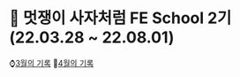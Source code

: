 # 🦁 멋쟁이 사자처럼 FE School 2기 (22.03.28 ~ 22.08.01)
⌚[3월의 기록](https://github.com/iRRPL-AR/FE-School-2/tree/main/March)
🐳[4월의 기록](https://github.com/iRRPL-AR/FE-School-2/tree/main/April)
